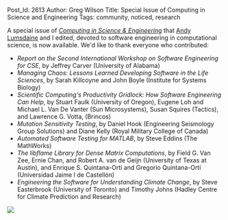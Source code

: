 Post_Id: 2613
Author: Greg Wilson
Title: Special Issue of Computing in Science and Engineering
Tags: community, noticed, research

<p>A special issue of <a href="http://www.computer.org/portal/web/cise/home"><em>Computing in Science &amp; Engineering</em></a> that <a href="http://www.cs.indiana.edu/~lums">Andy Lumsdaine</a> and I edited, devoted to software engineering in computational science, is now available. We'd like to thank everyone who contributed:</p>
<ul>
<li><em>Report on the Second International Workshop on Software Engineering for CSE</em>, by Jeffrey Carver (University of Alabama)</li>
<li><em>Managing Chaos: Lessons Learned Developing Software in the Life Sciences</em>, by Sarah Killcoyne and John Boyle (Institute for Systems Biology)</li>
<li><em>Scientific Computing's Productivity Gridlock: How Software Engineering Can Help</em>, by Stuart Faulk (University of Oregon), Eugene Loh and Michael L. Van De Vanter (Sun Microsystems), Susan Squires (Tactics), and Lawrence G. Votta, (Brincos)</li>
<li><em>Mutation Sensitivity Testing</em>, by Daniel Hook (Engineering Seismology Group Solutions) and Diane Kelly (Royal Military College of Canada)</li>
<li><em>Automated Software Testing for MATLAB</em>, by Steve Eddins (The MathWorks)</li>
<li><em>The libflame Library for Dense Matrix Computations</em>, by Field G. Van Zee, Ernie Chan, and Robert A. van de Geijn (University of Texas at Austin), and Enrique S. Quintana-Ort&iacute; and Gregorio Quintana-Ort&iacute; (Universidad Jaime I de Castell&oacute;n)</li>
<li><em>Engineering the Software for Understanding Climate Change</em>, by Steve Easterbrook (University of Toronto) and Timothy Johns (Hadley Centre for Climate Prediction and Research)</li>
</ul>
<p><img src="|filename|/files/2009/11/cover.jpg" /></p>
